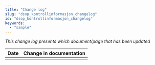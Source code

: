 ```yaml
---
title: "Change log"
slug: "dsop_kontrollinformasjon_changelog"
id: "dsop_kontrollinformasjon_changelog"
keywords:
  - "sample"
---
```


*This change log presents which document/page that has been updated*

| Date         | Change in documentation   |
|--------------| ------------------------|
| | |





